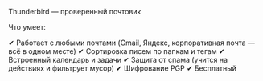 Thunderbird — проверенный почтовик

Что умеет:

✔ Работает с любыми почтами (Gmail, Яндекс, корпоративная почта — всё в одном месте)
✔ Сортировка писем по папкам и тегам 
✔ Встроенный календарь и задачи 
✔ Защита от спама (учится на действиях и фильтрует мусор)
✔ Шифрование PGP
✔ Бесплатный
